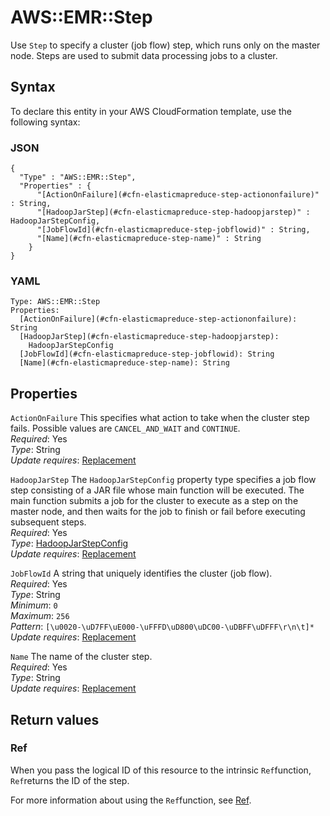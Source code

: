 # AWS::EMR::Step<a name="aws-resource-emr-step"></a>

Use `Step` to specify a cluster \(job flow\) step, which runs only on the master node\. Steps are used to submit data processing jobs to a cluster\.

## Syntax<a name="aws-resource-emr-step-syntax"></a>

To declare this entity in your AWS CloudFormation template, use the following syntax:

### JSON<a name="aws-resource-emr-step-syntax.json"></a>

```
{
  "Type" : "AWS::EMR::Step",
  "Properties" : {
      "[ActionOnFailure](#cfn-elasticmapreduce-step-actiononfailure)" : String,
      "[HadoopJarStep](#cfn-elasticmapreduce-step-hadoopjarstep)" : HadoopJarStepConfig,
      "[JobFlowId](#cfn-elasticmapreduce-step-jobflowid)" : String,
      "[Name](#cfn-elasticmapreduce-step-name)" : String
    }
}
```

### YAML<a name="aws-resource-emr-step-syntax.yaml"></a>

```
Type: AWS::EMR::Step
Properties: 
  [ActionOnFailure](#cfn-elasticmapreduce-step-actiononfailure): String
  [HadoopJarStep](#cfn-elasticmapreduce-step-hadoopjarstep): 
    HadoopJarStepConfig
  [JobFlowId](#cfn-elasticmapreduce-step-jobflowid): String
  [Name](#cfn-elasticmapreduce-step-name): String
```

## Properties<a name="aws-resource-emr-step-properties"></a>

`ActionOnFailure`  <a name="cfn-elasticmapreduce-step-actiononfailure"></a>
This specifies what action to take when the cluster step fails\. Possible values are `CANCEL_AND_WAIT` and `CONTINUE`\.  
*Required*: Yes  
*Type*: String  
*Update requires*: [Replacement](https://docs.aws.amazon.com/AWSCloudFormation/latest/UserGuide/using-cfn-updating-stacks-update-behaviors.html#update-replacement)

`HadoopJarStep`  <a name="cfn-elasticmapreduce-step-hadoopjarstep"></a>
The `HadoopJarStepConfig` property type specifies a job flow step consisting of a JAR file whose main function will be executed\. The main function submits a job for the cluster to execute as a step on the master node, and then waits for the job to finish or fail before executing subsequent steps\.  
*Required*: Yes  
*Type*: [HadoopJarStepConfig](aws-properties-elasticmapreduce-step-hadoopjarstepconfig.md)  
*Update requires*: [Replacement](https://docs.aws.amazon.com/AWSCloudFormation/latest/UserGuide/using-cfn-updating-stacks-update-behaviors.html#update-replacement)

`JobFlowId`  <a name="cfn-elasticmapreduce-step-jobflowid"></a>
A string that uniquely identifies the cluster \(job flow\)\.  
*Required*: Yes  
*Type*: String  
*Minimum*: `0`  
*Maximum*: `256`  
*Pattern*: `[\u0020-\uD7FF\uE000-\uFFFD\uD800\uDC00-\uDBFF\uDFFF\r\n\t]*`  
*Update requires*: [Replacement](https://docs.aws.amazon.com/AWSCloudFormation/latest/UserGuide/using-cfn-updating-stacks-update-behaviors.html#update-replacement)

`Name`  <a name="cfn-elasticmapreduce-step-name"></a>
The name of the cluster step\.  
*Required*: Yes  
*Type*: String  
*Update requires*: [Replacement](https://docs.aws.amazon.com/AWSCloudFormation/latest/UserGuide/using-cfn-updating-stacks-update-behaviors.html#update-replacement)

## Return values<a name="aws-resource-emr-step-return-values"></a>

### Ref<a name="aws-resource-emr-step-return-values-ref"></a>

When you pass the logical ID of this resource to the intrinsic `Ref`function, `Ref`returns the ID of the step\.

For more information about using the `Ref`function, see [Ref](https://docs.aws.amazon.com/AWSCloudFormation/latest/UserGuide/intrinsic-function-reference-ref.html)\.